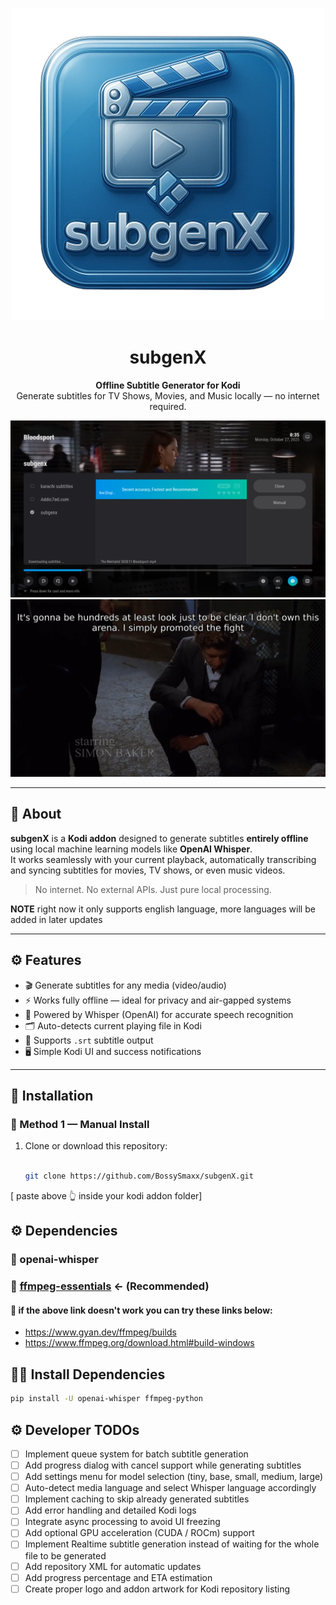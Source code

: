 <p align="center">
  <img src="./resources/icon.png" />
</p>

<h1 align="center">subgenX</h1>

<p align="center">
  <strong>Offline Subtitle Generator for Kodi</strong><br>
  Generate subtitles for TV Shows, Movies, and Music locally — no internet required.
</p>

<p align="center">
  <img src="./resources/subgenX.png" />
  <img src="./resources/demo image 2.png" />
</p>

---

## 📖 About

**subgenX** is a **Kodi addon** designed to generate subtitles **entirely offline** using local machine learning models like **OpenAI Whisper**.  
It works seamlessly with your current playback, automatically transcribing and syncing subtitles for movies, TV shows, or even music videos.

> No internet. No external APIs. Just pure local processing.

**NOTE** right now it only supports english language, more languages will be added in later updates

---

## ⚙️ Features

- 🎬 Generate subtitles for any media (video/audio)
- ⚡ Works fully offline — ideal for privacy and air-gapped systems
- 🧠 Powered by Whisper (OpenAI) for accurate speech recognition
- 🗂️ Auto-detects current playing file in Kodi
- 📝 Supports `.srt` subtitle output
- 🖥️ Simple Kodi UI and success notifications

---

## 🚀 Installation

### 🔹 Method 1 — Manual Install

1. Clone or download this repository:

   ```bash

   git clone https://github.com/BossySmaxx/subgenX.git 
   ```
[ paste above 👆 inside your kodi addon folder]

## ⚙ Dependencies

### 🔹 openai-whisper

### 🔹 [ffmpeg-essentials](https://www.gyan.dev/ffmpeg/builds/ffmpeg-git-essentials.7z) <- (Recommended)

#### 🔹 if the above link doesn't work you can try these links below:

- https://www.gyan.dev/ffmpeg/builds
- https://www.ffmpeg.org/download.html#build-windows

## 👩‍🔧 Install Dependencies

```bash
pip install -U openai-whisper ffmpeg-python
```

## ⚙ Developer TODOs

- [ ] Implement queue system for batch subtitle generation
- [ ] Add progress dialog with cancel support while generating subtitles
- [ ] Add settings menu for model selection (tiny, base, small, medium, large)
- [ ] Auto-detect media language and select Whisper language accordingly
- [ ] Implement caching to skip already generated subtitles
- [ ] Add error handling and detailed Kodi logs
- [ ] Integrate async processing to avoid UI freezing
- [ ] Add optional GPU acceleration (CUDA / ROCm) support
- [ ] Implement Realtime subtitle generation instead of waiting for the whole file to be generated
- [ ] Add repository XML for automatic updates
- [ ] Add progress percentage and ETA estimation
- [ ] Create proper logo and addon artwork for Kodi repository listing
